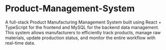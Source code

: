 # Product-Management-System
A full-stack Product Manufacturing Management System built using React + TypeScript for the frontend and MySQL for the backend data management. This system allows manufacturers to efficiently track products, manage raw materials, update production status, and monitor the entire workflow with real-time data.
